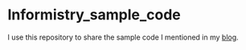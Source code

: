 # Informistry_sample_code

I use this repository to share the sample code I mentioned in my [blog](https://jumperc2p.github.io/InformisTry/).
